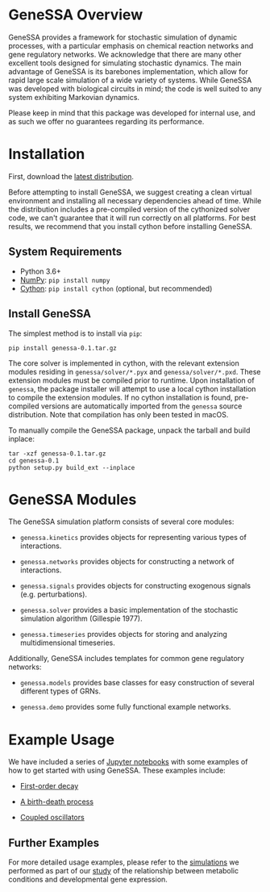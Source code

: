 
GeneSSA Overview
================

GeneSSA provides a framework for stochastic simulation of dynamic processes, with a particular emphasis on chemical reaction networks and gene regulatory networks. We acknowledge that there are many other excellent tools designed for simulating stochastic dynamics. The main advantage of GeneSSA is its barebones implementation, which allow for rapid large scale simulation of a wide variety of systems. While GeneSSA was developed with biological circuits in mind; the code is well suited to any system exhibiting Markovian dynamics.

Please keep in mind that this package was developed for internal use, and as such we offer no guarantees regarding its performance.


Installation
============

First, download the [latest distribution](https://github.com/sebastianbernasek/genessa/archive/0.1.tar.gz).

Before attempting to install GeneSSA, we suggest creating a clean virtual environment and installing all necessary dependencies ahead of time. While the distribution includes a pre-compiled version of the cythonized solver code, we can't guarantee that it will run correctly on all platforms. For best results, we recommend that you install cython before installing GeneSSA.


System Requirements
-------------------

 - Python 3.6+
 - [NumPy](https://www.scipy.org/): ``pip install numpy``
 - [Cython](http://cython.org/): ``pip install cython`` (optional, but recommended)


Install GeneSSA
---------------

The simplest method is to install via ``pip``:

    pip install genessa-0.1.tar.gz

The core solver is implemented in cython, with the relevant extension modules residing in ``genessa/solver/*.pyx`` and ``genessa/solver/*.pxd``. These extension modules must be compiled prior to runtime. Upon installation of ``genessa``, the package installer will attempt to use a local cython installation to compile the extension modules. If no cython installation is found, pre-compiled versions are automatically imported from the ``genessa`` source distribution. Note that compilation has only been tested in macOS.

To manually compile the GeneSSA package, unpack the tarball and build inplace:

    tar -xzf genessa-0.1.tar.gz
    cd genessa-0.1
    python setup.py build_ext --inplace



GeneSSA Modules
===============

The GeneSSA simulation platform consists of several core modules:

  * ``genessa.kinetics`` provides objects for representing various types of interactions.

  * ``genessa.networks`` provides objects for constructing a network of interactions.

  * ``genessa.signals`` provides objects for constructing exogenous signals (e.g. perturbations).

  * ``genessa.solver`` provides a basic implementation of the stochastic simulation algorithm (Gillespie 1977).

  * ``genessa.timeseries`` provides objects for storing and analyzing multidimensional timeseries.

Additionally, GeneSSA includes templates for common gene regulatory networks:

  * ``genessa.models`` provides base classes for easy construction of several different types of GRNs.

  * ``genessa.demo`` provides some fully functional example networks.



Example Usage
=============

We have included a series of [Jupyter notebooks](https://github.com/sebastianbernasek/genessa/tree/master/notebooks) with some examples of how to get started with using GeneSSA. These examples include:

  * [First-order decay](https://github.com/sebastianbernasek/genessa/tree/master/notebooks/first_order_decay.ipynb)

  * [A birth-death process](https://github.com/sebastianbernasek/genessa/tree/master/notebooks/birth_death_process.ipynb)

  * [Coupled oscillators](https://github.com/sebastianbernasek/genessa/tree/master/notebooks/oscillators.ipynb)


Further Examples
----------------

For more detailed usage examples, please refer to the [simulations](https://github.com/sebastianbernasek/gram) we performed as part of our [study](https://www.cell.com/cell/pdf/S0092-8674(19)30686-5.pdf) of the relationship between metabolic conditions and developmental gene expression.

